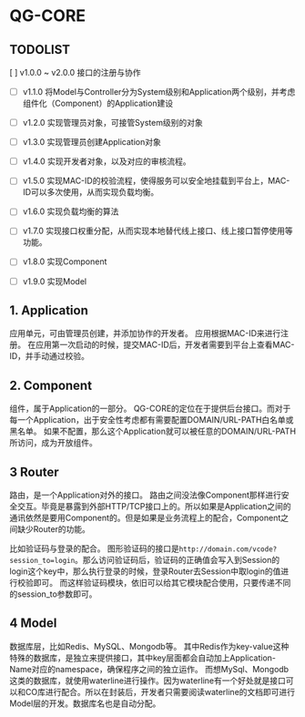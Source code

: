 # QG-CORE

## TODOLIST

[ ] v1.0.0 ~ v2.0.0 接口的注册与协作
  - [ ] v1.1.0 将Model与Controller分为System级别和Application两个级别，并考虑组件化（Component）的Application建设
  - [ ] v1.2.0 实现管理员对象，可接管System级别的对象
  - [ ] v1.3.0 实现管理员创建Application对象
  - [ ] v1.4.0 实现开发者对象，以及对应的审核流程。
  - [ ] v1.5.0 实现MAC-ID的校验流程，使得服务可以安全地挂载到平台上，MAC-ID可以多次使用，从而实现负载均衡。
  - [ ] v1.6.0 实现负载均衡的算法
  - [ ] v1.7.0 实现接口权重分配，从而实现本地替代线上接口、线上接口暂停使用等功能。
  - [ ] v1.8.0 实现Component
  - [ ] v1.9.0 实现Model


## 1. Application

应用单元，可由管理员创建，并添加协作的开发者。
应用根据MAC-ID来进行注册。
在应用第一次启动的时候，提交MAC-ID后，开发者需要到平台上查看MAC-ID，并手动通过校验。

## 2. Component

组件，属于Application的一部分。
QG-CORE的定位在于提供后台接口。而对于每一个Application，出于安全性考虑都有需要配置DOMAIN/URL-PATH白名单或黑名单。
如果不配置，那么这个Application就可以被任意的DOMAIN/URL-PATH所访问，成为开放组件。

## 3 Router

路由，是一个Application对外的接口。
路由之间没法像Component那样进行安全交互。毕竟是暴露到外部HTTP/TCP接口上的。所以如果是Application之间的通讯依然是要用Component的。但是如果是业务流程上的配合，Component之间缺少Router的功能。

比如验证码与登录的配合。
图形验证码的接口是`http://domain.com/vcode?session_to=login`。那么访问验证码后，验证码的正确值会写入到Session的login这个key中，那么执行登录的时候，登录Router去Session中取login的值进行校验即可。
而这样验证码模块，依旧可以给其它模块配合使用，只要传递不同的session_to参数即可。

## 4 Model

数据库层，比如Redis、MySQL、Mongodb等。
其中Redis作为key-value这种特殊的数据库，是独立来提供接口，其中key层面都会自动加上Application-Name对应的namespace，确保程序之间的独立运作。
而想MySql、Mongodb这类的数据库，就使用waterline进行操作。因为waterline有一个好处就是接口可以和CO库进行配合。所以在封装后，开发者只需要阅读waterline的文档即可进行Model层的开发。数据库名也是自动分配。